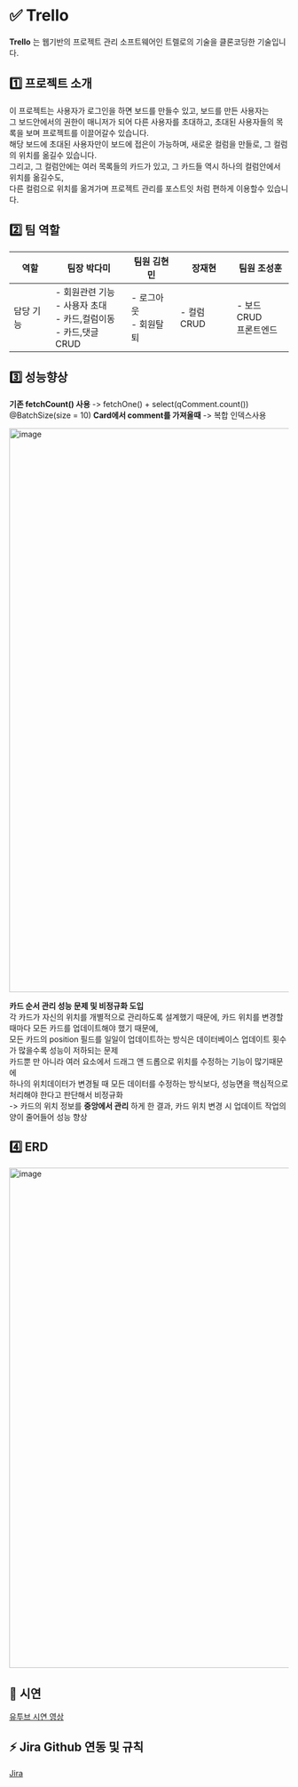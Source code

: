 # ✅ Trello
**Trello** 는 웹기반의 프로젝트 관리 소프트웨어인 트렐로의 기술을 클론코딩한 기술입니다.

## 1️⃣ 프로젝트 소개
이 프로젝트는 사용자가 로그인을 하면 보드를 만들수 있고, 보드를 만든 사용자는  
그 보드안에서의 권한이 매니저가 되어 다른 사용자를 초대하고, 초대된 사용자들의 목록을 보며 프로젝트를 이끌어갈수 있습니다.  
해당 보드에 초대된 사용자만이 보드에 접은이 가능하며, 새로운 컬럼을 만들로, 그 컬럼의 위치를 옮길수 있습니다.  
그리고, 그 컬럼안에는 여러 목록들의 카드가 있고, 그 카드들 역시 하나의 컬럼안에서 위치를 옮길수도,  
다른 컬럼으로 위치를 옮겨가며 프로젝트 관리를 포스트잇 처럼 편하게 이용할수 있습니다.  

## 2️⃣ 팀 역할
| 역할            | 팀장 박다미                      | 팀원 김현민                                 | 장재현                          | 팀원 조성훈           |
|-----------------|----------------------------------|----------------------------------------------|--------------------------------------------|----------------------|
| 담당 기능       | - 회원관련 기능 <br> - 사용자 초대 <br> - 카드,컬럼이동 <br> - 카드,댓글 CRUD| - 로그아웃 <br> - 회원탈퇴 | - 컬럼CRUD| - 보드CRUD <br> 프론트엔드 |

## 3️⃣ 성능향상
 **기존 fetchCount() 사용** -> fetchOne() + select(qComment.count()) @BatchSize(size = 10)
 **Card에서 comment를 가져올때** -> 복합 인덱스사용

<img width="1015" alt="image" src="https://github.com/user-attachments/assets/a354d877-5982-43d8-ab8d-a20974ecf890"> 

**카드 순서 관리 성능 문제 및 비정규화 도입**  
각 카드가 자신의 위치를 개별적으로 관리하도록 설계했기 때문에, 카드 위치를 변경할 때마다 모든 카드를 업데이트해야 했기 때문에,   
모든 카드의 position 필드를 일일이 업데이트하는 방식은 데이터베이스 업데이트 횟수가 많을수록 성능이 저하되는 문제  
카드뿐 만 아니라 여러 요소에서 드래그 앤 드롭으로 위치를 수정하는 기능이 많기때문에  
하나의 위치데이터가 변경될 때 모든 데이터를 수정하는 방식보다, 성능면을 핵심적으로 처리해야 한다고 판단해서 비정규화  
-> 카드의 위치 정보를 **중앙에서 관리** 하게 한 결과, 카드 위치 변경 시 업데이트 작업의 양이 줄어들어 성능 향상

## 4️⃣ ERD
<img width="900" alt="image" src="https://github.com/user-attachments/assets/f7110288-a2e4-40ed-be18-2486e5e78ff1">

## 🎇 시연
[유투브 시연 영상](https://www.youtube.com/watch?v=ptymlgRO5UI&t=213s)

## ⚡️ Jira Github 연동 및 규칙
[Jira](https://large-orchid-b96.notion.site/Jira-Github-d2caadb9f5474022b2c54a9030275e51)
